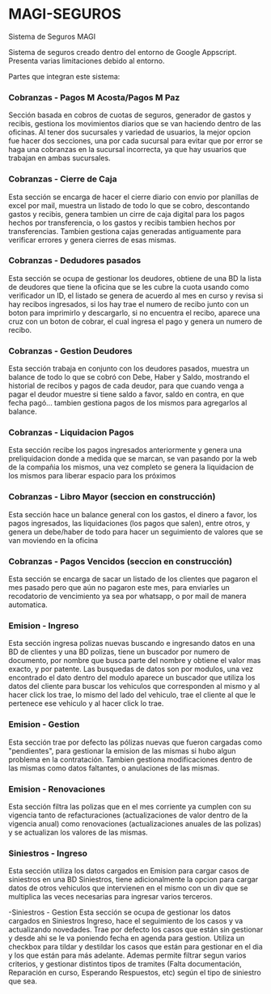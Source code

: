 # MAGI-SEGUROS
Sistema de Seguros MAGI

Sistema de seguros creado dentro del entorno de Google Appscript. Presenta varias limitaciones debido al entorno.

Partes que integran este sistema:

### Cobranzas - Pagos M Acosta/Pagos M Paz
Sección basada en cobros de cuotas de seguros, generador de gastos y recibis, gestiona los movimientos diarios que se van haciendo dentro de las oficinas.
Al tener dos sucursales y variedad de usuarios, la mejor opcion fue hacer dos secciones, una por cada sucursal para evitar que por error se haga una cobranzas en la sucursal incorrecta, ya que hay usuarios que trabajan en ambas sucursales.

### Cobranzas - Cierre de Caja
Esta sección se encarga de hacer el cierre diario con envio por planillas de excel por mail, muestra un listado de todo lo que se cobro, descontando gastos y recibis, genera tambien un cirre de caja digital para los pagos hechos por transferencia, o los gastos y recibis tambien hechos por transferencias.
Tambien gestiona cajas generadas antiguamente para verificar errores y genera cierres de esas mismas.

### Cobranzas - Dedudores pasados
Esta sección se ocupa de gestionar los deudores, obtiene de una BD la lista de deudores que tiene la oficina que se les cubre la cuota usando como verificador un ID, el listado se genera de acuerdo al mes en curso y revisa si hay recibos ingresados, si los hay trae el numero de recibo junto con un boton para imprimirlo y descargarlo, si no encuentra el recibo, aparece una cruz con un boton de cobrar, el cual ingresa el pago y genera un numero de recibo.

### Cobranzas - Gestion Deudores
Esta sección trabaja en conjunto con los deudores pasados, muestra un balance de todo lo que se cobró con Debe, Haber y Saldo, mostrando el historial de recibos y pagos de cada deudor, para que cuando venga a pagar el deudor muestre si tiene saldo a favor, saldo en contra, en que fecha pagó... tambien gestiona pagos de los mismos para agregarlos al balance.

### Cobranzas - Liquidacion Pagos
Esta sección recibe los pagos ingresados anteriormente y genera una preliquidacion donde a medida que se marcan, se van pasando por la web de la compañia los mismos, una vez completo se genera la liquidacion de los mismos para liberar espacio para los próximos

### Cobranzas - Libro Mayor (seccion en construcción)
Esta sección hace un balance general con los gastos, el dinero a favor, los pagos ingresados, las liquidaciones (los pagos que salen), entre otros, y genera un debe/haber de todo para hacer un seguimiento de valores que se van moviendo en la oficina

### Cobranzas - Pagos Vencidos (seccion en construcción)
Esta sección se encarga de sacar un listado de los clientes que pagaron el mes pasado pero que aún no pagaron este mes, para enviarles un recodatorio de vencimiento ya sea por whatsapp, o por mail de manera automatica.

### Emision - Ingreso
Esta sección ingresa polizas nuevas buscando e ingresando datos en una BD de clientes y una BD polizas, tiene un buscador por numero de documento, por nombre que busca parte del nombre y obtiene el valor mas exacto, y por patente.
Las busquedas de datos son por modulos, una vez encontrado el dato dentro del modulo aparece un buscador que utiliza los datos del cliente para buscar los vehiculos que corresponden al mismo y al hacer click los trae, lo mismo del lado del vehiculo, trae el cliente al que le pertenece ese vehiculo y al hacer click lo trae.

### Emision - Gestion
Esta sección trae por defecto las pólizas nuevas que fueron cargadas como "pendientes", para gestionar la emision de las mismas si hubo algun problema en la contratación. Tambien gestiona modificaciones dentro de las mismas como datos faltantes, o anulaciones de las mismas.

### Emision - Renovaciones
Esta sección filtra las polizas que en el mes corriente ya cumplen con su vigencia tanto de refacturaciones (actualizaciones de valor dentro de la vigencia anual) como renovaciones (actualizaciones anuales de las polizas) y se actualizan los valores de las mismas.

### Siniestros - Ingreso
Esta sección utiliza los datos cargados en Emision para cargar casos de siniestros en una BD Siniestros, tiene adicionalmente la opcion para cargar datos de otros vehiculos que intervienen en el mismo con un div que se multiplica las veces necesarias para ingresar varios terceros.

-Siniestros - Gestion
Esta sección se ocupa de gestionar los datos cargados en Siniestros Ingreso, hace el seguimiento de los casos y va actualizando novedades. Trae por defecto los casos que están sin gestionar y desde ahi se le va poniendo fecha en agenda para gestion. Utiliza un checkbox para tildar y destildar los casos que están para gestionar en el dia y los que están para más adelante. Ademas permite filtrar segun varios criterios, y gestionar distintos tipos de tramites (Falta documentación, Reparación en curso, Esperando Respuestos, etc) según el tipo de siniestro que sea.
